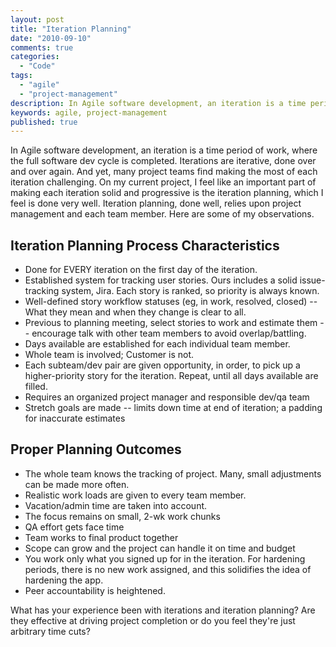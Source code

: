 ```yaml
---
layout: post
title: "Iteration Planning"
date: "2010-09-10"
comments: true
categories:
  - "Code"
tags:
  - "agile"
  - "project-management"
description: In Agile software development, an iteration is a time period of work, where the full software dev cycle is completed.  Iterations are iterative, done over a
keywords: agile, project-management
published: true
---
```


In Agile software development, an iteration is a time period of work, where the full software dev cycle is completed.  Iterations are iterative, done over and over again.  And yet, many project teams find making the most of each iteration challenging.  On my current project, I feel like an important part of making each iteration solid and progressive is the iteration planning, which I feel is done very well.  Iteration planning, done well, relies upon project management and each team member.  Here are some of my observations.

<!--more-->

Iteration Planning Process Characteristics
------------------------------------------

* Done for EVERY iteration on the first day of the iteration.
* Established system for tracking user stories.  Ours includes a solid issue-tracking system, Jira.  Each story is ranked, so priority is always known.
* Well-defined story workflow statuses (eg, in work, resolved, closed) -- What they mean and when they change is clear to all.
* Previous to planning meeting, select stories to work and estimate them -- encourage talk with other team members to avoid overlap/battling.
* Days available are established for each individual team member.
* Whole team is involved;  Customer is not.
* Each subteam/dev pair are given opportunity, in order, to pick up a higher-priority story for the iteration.  Repeat, until all days available are filled.
* Requires an organized project manager and responsible dev/qa team
* Stretch goals are made -- limits down time at end of iteration; a padding for inaccurate estimates


Proper Planning Outcomes
------------------------

* The whole team knows the tracking of project.  Many, small adjustments can be made more often.
* Realistic work loads are given to every team member.
* Vacation/admin time are taken into account.
* The focus remains on small, 2-wk work chunks
* QA effort gets face time
* Team works to final product together
* Scope can grow and the project can handle it on time and budget
* You work only what you signed up for in the iteration.  For hardening periods, there is no new work assigned, and this solidifies the idea of hardening the app.
* Peer accountability is heightened.


What has your experience been with iterations and iteration planning?  Are they effective at driving project completion or do you feel they're just arbitrary time cuts?

  
